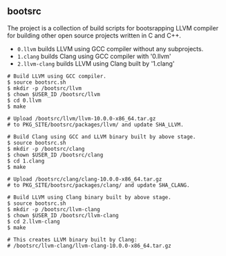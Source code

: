 ## bootsrc

The project is a collection of build scripts for bootsrapping LLVM compiler for building other open source projects written in C and C++.

- `0.llvm`  builds LLVM using GCC compiler without any subprojects.
- `1.clang` builds Clang using GCC compiler with '0.llvm'
- `2.llvm-clang` builds LLVM using Clang built by '1.clang'

```
# Build LLVM using GCC compiler.
$ source bootsrc.sh
$ mkdir -p /bootsrc/llvm
$ chown $USER_ID /bootsrc/llvm
$ cd 0.llvm
$ make

# Upload /bootsrc/llvm/llvm-10.0.0-x86_64.tar.gz
# to PKG_SITE/bootsrc/packages/llvm/ and update SHA_LLVM.

# Build Clang using GCC and LLVM binary built by above stage.
$ source bootsrc.sh
$ mkdir -p /bootsrc/clang
$ chown $USER_ID /bootsrc/clang
$ cd 1.clang
$ make

# Upload /bootsrc/clang/clang-10.0.0-x86_64.tar.gz
# to PKG_SITE/bootsrc/packages/clang/ and update SHA_CLANG.

# Build LLVM using Clang binary built by above stage.
$ source bootsrc.sh
$ mkdir -p /bootsrc/llvm-clang
$ chown $USER_ID /bootsrc/llvm-clang
$ cd 2.llvm-clang
$ make

# This creates LLVM binary built by Clang:
# /bootsrc/llvm-clang/llvm-clang-10.0.0-x86_64.tar.gz
```
